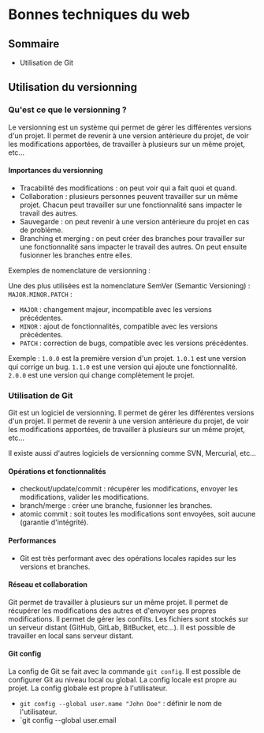 # Bonnes techniques du web

## Sommaire

- Utilisation de Git


## Utilisation du versionning

### Qu'est ce que le versionning ?

Le versionning est un système qui permet de gérer les différentes versions d'un projet. Il permet de revenir à une version antérieure du projet, de voir les modifications apportées, de travailler à plusieurs sur un même projet, etc...

#### Importances du versionning

- Tracabilité des modifications : on peut voir qui a fait quoi et quand.
- Collaboration : plusieurs personnes peuvent travailler sur un même projet. Chacun peut travailler sur une fonctionnalité sans impacter le travail des autres.
- Sauvegarde : on peut revenir à une version antérieure du projet en cas de problème.
- Branching et merging : on peut créer des branches pour travailler sur une fonctionnalité sans impacter le travail des autres. On peut ensuite fusionner les branches entre elles.

Exemples de nomenclature de versionning :

Une des plus utilisées est la nomenclature SemVer (Semantic Versioning) : `MAJOR.MINOR.PATCH` :

- `MAJOR` : changement majeur, incompatible avec les versions précédentes.
- `MINOR` : ajout de fonctionnalités, compatible avec les versions précédentes.
- `PATCH` : correction de bugs, compatible avec les versions précédentes.

Exemple : `1.0.0` est la première version d'un projet. `1.0.1` est une version qui corrige un bug. `1.1.0` est une version qui ajoute une fonctionnalité. `2.0.0` est une version qui change complètement le projet.

### Utilisation de Git

Git est un logiciel de versionning. Il permet de gérer les différentes versions d'un projet. Il permet de revenir à une version antérieure du projet, de voir les modifications apportées, de travailler à plusieurs sur un même projet, etc... 

Il existe aussi d'autres logiciels de versionning comme SVN, Mercurial, etc...

#### Opérations et fonctionnalités

- checkout/update/commit : récupérer les modifications, envoyer les modifications, valider les modifications.
- branch/merge : créer une branche, fusionner les branches.
- atomic commit : soit toutes les modifications sont envoyées, soit aucune (garantie d'intégrité).

#### Performances

- Git est très performant avec des opérations locales rapides sur les versions et branches.

#### Réseau et collaboration

Git permet de travailler à plusieurs sur un même projet. Il permet de récupérer les modifications des autres et d'envoyer ses propres modifications. Il permet de gérer les conflits. Les fichiers sont stockés sur un serveur distant (GitHub, GitLab, BitBucket, etc...). Il est possible de travailler en local sans serveur distant.

#### Git config

La config de Git se fait avec la commande `git config`. Il est possible de configurer Git au niveau local ou global. La config locale est propre au projet. La config globale est propre à l'utilisateur.

- `git config --global user.name "John Doe"` : définir le nom de l'utilisateur.
- `git config --global user.email